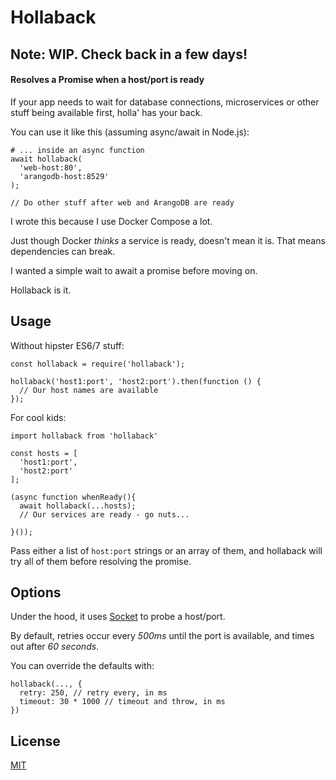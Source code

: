 # Hollaback

## Note: WIP. Check back in a few days!

#### Resolves a Promise when a host/port is ready

If your app needs to wait for database connections, microservices or other stuff being available first, holla' has your back.

You can use it like this (assuming async/await in Node.js):

```
# ... inside an async function
await hollaback(
  'web-host:80',
  'arangodb-host:8529'
);

// Do other stuff after web and ArangoDB are ready
```

I wrote this because I use Docker Compose a lot.

Just though Docker _thinks_ a service is ready, doesn't mean it is. That means dependencies can break.

I wanted a simple wait to await a promise before moving on.

Hollaback is it.

## Usage

Without hipster ES6/7 stuff:

```
const hollaback = require('hollaback');

hollaback('host1:port', 'host2:port').then(function () {
  // Our host names are available
});
```

For cool kids:

```
import hollaback from 'hollaback'

const hosts = [
  'host1:port',
  'host2:port'
];

(async function whenReady(){
  await hollaback(...hosts);
  // Our services are ready - go nuts...
  
}());

```

Pass either a list of `host:port` strings or an array of them, and hollaback will try all of them before resolving the promise.

## Options

Under the hood, it uses [Socket](https://nodejs.org/api/net.html#net_class_net_socket) to probe a host/port.

By default, retries occur every *500ms* until the port is available, and times out after *60 seconds*.

You can override the defaults with:

```
hollaback(..., {
  retry: 250, // retry every, in ms
  timeout: 30 * 1000 // timeout and throw, in ms
})
```


## License

[MIT](https://github.com/leebenson/hollaback/blob/master/LICENSE)